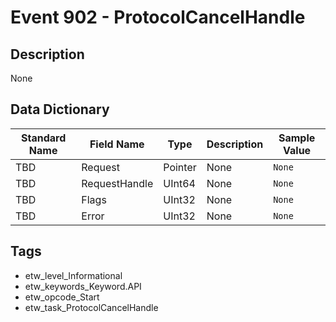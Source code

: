 # Event 902 - ProtocolCancelHandle

## Description
None

## Data Dictionary
|Standard Name|Field Name|Type|Description|Sample Value|
|---|---|---|---|---|
|TBD|Request|Pointer|None|`None`|
|TBD|RequestHandle|UInt64|None|`None`|
|TBD|Flags|UInt32|None|`None`|
|TBD|Error|UInt32|None|`None`|

## Tags
* etw_level_Informational
* etw_keywords_Keyword.API
* etw_opcode_Start
* etw_task_ProtocolCancelHandle